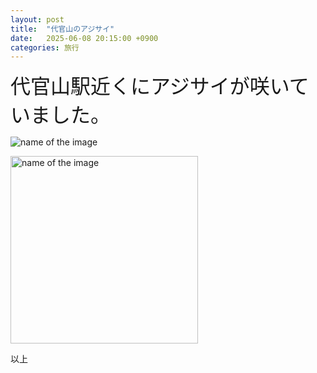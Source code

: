 ```yaml
---
layout: post
title:  "代官山のアジサイ"
date:   2025-06-08 20:15:00 +0900
categories: 旅行
---
```



<font size="6" face="ＭＳ ゴシック">代官山駅近くにアジサイが咲いていました。</font>

![name of the image](https://se8move.github.io/blog/img/IMG_6101.JPG)

<img src="https://se8move.github.io/blog/img/IMG_6101.JPG" alt="name of the image" width="300" height="auto">




以上  


